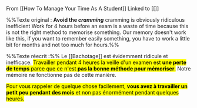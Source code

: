 From [[How To Manage Your Time As A Student]]
Linked to [[]]

%%Texte original : **Avoid the *cramming***
cramming is obviously ridiculous inefficient
Work for 4 hours before an exam is a waste of time because this is not the right method to memorise something. Our memory doesn't work like this, if you want to remember easily something, you have to work a little bit for months and not too much for hours.%%

%%Texte réecrit :%% Le [[Bachotage]] est évidemment ridicule et inefficace. <mark class="hltr-default">Travailler pendant 4 heures la veille d'un examen est **une perte de temps** parce que ce n'est **pas la bonne méthode pour mémoriser**.</mark> Notre mémoire ne fonctionne pas de cette manière. 

<mark class="hltr-default">Pour vous rappeler de quelque chose facilement, **vous avez à travailler un petit peu pendant des mois** et non pas énormément pendant quelques heures.</mark>